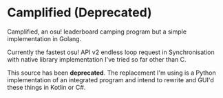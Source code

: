 # Camplified (Deprecated)

Camplified, an osu! leaderboard camping program but a simple implementation in Golang.

Currently the fastest osu! API v2 endless loop request in Synchronisation with native library implementation I've tried so far other than C.

This source has been **deprecated**. The replacement I'm using is a Python implementation of an integrated program and intend to rewrite and GUI'd these things in Kotlin or C#.
